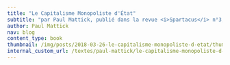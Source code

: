 ```yaml
---
title: "Le Capitalisme Monopoliste d'État"
subtitle: "par Paul Mattick, publié dans la revue <i>Spartacus</i> n°3, 1976."
author: Paul Mattick
nav: blog
content_type: book
thumbnail: /img/posts/2018-03-26-le-capitalisme-monopoliste-d-etat/thumbnail.jpg
internal_custom_url: /textes/paul-mattick/le-capitalisme-monopoliste-d-etat/
---
```


